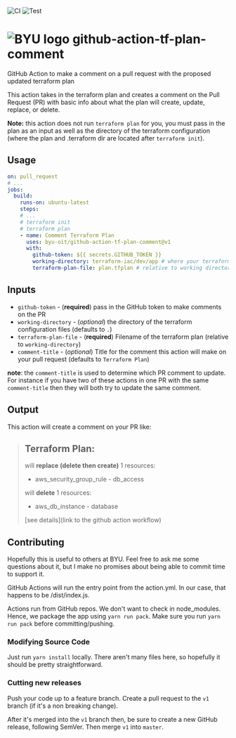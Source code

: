 ![CI](https://github.com/byu-oit/github-action-tf-plan-comment/workflows/CI/badge.svg)
![Test](https://github.com/byu-oit/github-action-tf-plan-comment/workflows/Test/badge.svg)

# ![BYU logo](https://www.hscripts.com/freeimages/logos/university-logos/byu/byu-logo-clipart-128.gif) github-action-tf-plan-comment

GitHub Action to make a comment on a pull request with the proposed updated terraform plan

This action takes in the terraform plan and creates a comment on the Pull Request (PR) with basic info about what the plan will create, update, replace, or delete.

**Note:** this action does not run `terraform plan` for you, you must pass in the plan as an input as well as the directory of the terraform configuration (where the plan and .terraform dir are located after `terraform init`).

## Usage
```yaml
on: pull_request
# ...
jobs:
  build:
    runs-on: ubuntu-latest
    steps:
    # ... 
    # terraform init
    # terraform plan
    - name: Comment Terraform Plan
      uses: byu-oit/github-action-tf-plan-comment@v1
      with:
        github-token: ${{ secrets.GITHUB_TOKEN }}
        working-directory: terraform-iac/dev/app # where your terraform files are
        terraform-plan-file: plan.tfplan # relative to working directory
```

## Inputs
* `github-token` - (**required**) pass in the GitHub token to make comments on the PR
* `working-directory` - (_optional_) the directory of the terraform configuration files (defaults to `.`)
* `terraform-plan-file` - (**required**) Filename of the terraform plan (relative to `working-directory`)
* `comment-title` - (_optional_) Title for the comment this action will make on your pull request (defaults to `Terraform Plan`)
    
**note**: the `comment-title` is used to determine which PR comment to update.
For instance if you have two of these actions in one PR with the same `comment-title` then they will both try to update the same comment.

## Output
This action will create a comment on your PR like:

> ## Terraform Plan:
> will **replace (delete then create)** 1 resources:
> - aws_security_group_rule - db_access
> 
> will **delete** 1 resources:
> - aws_db_instance - database
> 
>[see details](link to the github action workflow)

## Contributing
Hopefully this is useful to others at BYU.
Feel free to ask me some questions about it, but I make no promises about being able to commit time to support it.

GitHub Actions will run the entry point from the action.yml.
In our case, that happens to be /dist/index.js.

Actions run from GitHub repos.
We don't want to check in node_modules. 
Hence, we package the app using `yarn run pack`.
Make sure you run `yarn run pack` before committing/pushing.

### Modifying Source Code
Just run `yarn install` locally.
There aren't many files here, so hopefully it should be pretty straightforward.

### Cutting new releases
Push your code up to a feature branch.
Create a pull request to the `v1` branch (if it's a non breaking change).

After it's merged into the `v1` branch then, be sure to create a new GitHub release, following SemVer.
Then merge `v1` into `master`.
